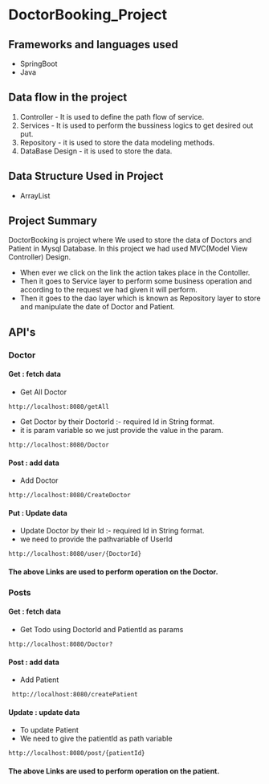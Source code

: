 # DoctorBooking_Project
## Frameworks and languages used
* SpringBoot
* Java

## Data flow in the project
1. Controller - It is used to define the path flow of service.
2. Services - It is used to perform the bussiness logics to get desired out put.
3. Repository - it is used to store the data modeling methods.
4. DataBase Design - it is used to store the data.

## Data Structure Used in Project
* ArrayList
## Project Summary
DoctorBooking is project where We used to store the data of Doctors and Patient in Mysql Database.
In this project we had used MVC(Model View Controller) Design.
* When ever we click on the link the action takes place in the Contoller.
* Then it goes to Service layer to perform some business operation and according to the request we had given it will perform.
* Then it goes to the dao layer which is known as Repository layer to store and manipulate the date of Doctor and Patient.

## API's
### Doctor
#### Get : fetch data
* Get All Doctor
```
http://localhost:8080/getAll
```
* Get Doctor by their DoctorId :- required Id in String format.
* it is param variable so we just provide the value in the param. 
```
http://localhost:8080/Doctor
```
#### Post : add data
* Add Doctor
```
http://localhost:8080/CreateDoctor
```
#### Put : Update data
* Update Doctor by their Id :- required Id in String format.
* we need to provide the pathvariable of UserId 
```http
http://localhost:8080/user/{DoctorId}
```
#### The above Links are used to perform operation on the Doctor.

### Posts
#### Get : fetch data
* Get Todo using DoctorId and PatientId as params
```
http://localhost:8080/Doctor?
```
#### Post : add data
* Add Patient
```
 http://localhost:8080/createPatient
```
#### Update : update data
* To update Patient
* We need to give the patientId as path variable
```
http://localhost:8080/post/{patientId}
```
#### The above Links are used to perform operation on the patient.
